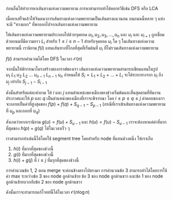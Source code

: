 ก่อนอื่นให้ทำการหาเส้นทางแห่งความพยายาม การหาสามารถทำได้หลายวิธีเช่น DFS หรือ LCA

เมื่อหาเสร็จแล้วให้จินตนาการเส้นทางแห่งความพยายามเป็นเส้นตรงแนวนอน บนถนนนี้หลาย ๆ แห่งจะมี "ทางแยก" ที่พาออกไปจากเส้นทางแห่งความพยายาม

ให้เส้นทางแห่งความพยายามประกอบไปด้วยจุดยอด $u_1, u_2, u_3, ..., u_n$ และ $u_{i}$ และ $u_{i+1}$ ถูกเชื่อมด้วยถนนที่มีความยาว $L_{i}$ สำหรับ $1 \leq i \leq n-1$ สำหรับจุดยอด $u_i$ ใด ๆ ในเส้นทางแห่งความพยายามนี้ เรานิยาม $f(i)$ แทนเส้นทางที่ไกลที่สุดที่เริ่มต้นที่ $u_i$ ที่ไม่รวมเส้นทางแห่งความพยายาม

$f(i)$ สามารถคำนวณได้โดย DFS ในเวลา $\mathcal{O}(n)$

จากนั้นให้พิจารณาโครงสร้างของกราฟของเรา เส้นทางแห่งความพยายามสามารถเขียนแทนในรูป $u_1\ L_1\ u_2\ L_2\ ...\ u_{n-1}\ L_{n-1}\ u_n$ กำหนดให้ $S_i = L_1 + L_2 + \dots + L_i$ จะได้ระยะทางจาก $u_i$ ถึง $u_j$ เท่ากับ $S_{j-1}-S_{i-1}$

ดังนั้นสำหรับแต่ละคำถาม ให้ $i$ และ $j$ แทนตำแหน่งของเมืองของช่วงเริ่มต้นและสิ้นสุดตามที่ทีมงานประกาศและให้ $p$ และ $q$ เป็นตำแหน่งของเมืองที่เราจะพิจารณา โดย $i \leq p \leq q \leq j$ คำตอบของเราจะกลายเป็นค่าที่สูงสุดของ $f(p) + f(q) + S_{q-1} - S_{p-1}$ (กรณีที่เราเข้าเส้นทางแห่งความพยายามที่ $u_p$ และออกที่ $u_q$)

สังเกตว่าหากเรานิยาม $g(u) = f(u) + S_{u-1}$ และ $h(u) = f(u)-S_{u-1}$ เราจะต้องหาแค่ค่าที่มากที่สุดของ $h(p)+g(q)$ ได้ในเวลาเร็ว ๆ

เราสามารถทำเช่นนี้ได้โดยใช้ segment tree โดยสำหรับ node ที่แทนช่วงหนึ่ง ให้เราเก็บ 
1. $h(i)$ ที่มากที่สุดของช่วงนี้
2. $g(i)$ ที่มากที่สุดของช่วงนี้
3. $h(i)+g(j)$ ที่ $i \leq j$ ที่มาุกที่สุดของช่วงนี้

การคำนวณข้อ 1, 2 ตอน merge จะค่อนข้างตรงไปตรงมา การคำนวณข้อ 3 สามารถทำได้โดยการใช้ค่า max ระหว่างข้อ 3 ของ node ลูกด้านซ้าย ข้อ 3 ของ node ลูกด้านขวา และข้อ 1 ของ node ลูกด้านซ้ายบวกกับข้อ 2 ของ node ลูกด้านขวา

ดังนั้นเราจะสามารถแก้โจทย์นี้ได้ในเวลา $\mathcal{O}(n\log n)$
